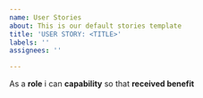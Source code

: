 ```yaml
---
name: User Stories
about: This is our default stories template
title: 'USER STORY: <TITLE>'
labels: ''
assignees: ''

---
```


As a **role** i can **capability** so that **received benefit**
